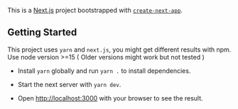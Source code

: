 This is a [Next.js](https://nextjs.org/) project bootstrapped with [`create-next-app`](https://github.com/vercel/next.js/tree/canary/packages/create-next-app).

## Getting Started

This project uses `yarn` and `next.js`, you might get different results with npm.
Use node version >=15 ( Older versions might work but not tested )

- Install `yarn` globally and run `yarn .` to install dependencies.

- Start the next server with `yarn dev`.

- Open [http://localhost:3000](http://localhost:3000) with your browser to see the result.
